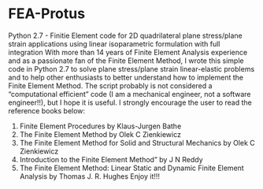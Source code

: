 # FEA-Protus
Python 2.7 - Finitie Element code for 2D quadrilateral plane stress/plane strain applications using linear isoparametric formulation with full integration
With more than 14 years of Finite Element Analysis experience and as a passionate fan of the Finite Element Method, I wrote this simple code in Python 2.7 to solve plane stress/plane strain linear-elastic problems and to help other enthusiasts to better understand how to implement the Finite Element Method.
The script probably is not considered a “computational efficient” code (I am a mechanical engineer, not a software engineer!!), but I hope it is useful.
I strongly encourage the user to read the reference books below:
1.	Finite Element Procedures by Klaus-Jurgen Bathe
2.	The Finite Element Method by Olek C Zienkiewicz
3.	The Finite Element Method for Solid and Structural Mechanics by Olek C Zienkiewicz
4.	Introduction to the Finite Element Method” by J N Reddy
5.	The Finite Element Method: Linear Static and Dynamic Finite Element Analysis by Thomas J. R. Hughes
Enjoy it!!!
